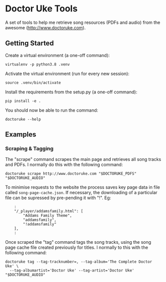 # Doctor Uke Tools

A set of tools to help me retrieve song resources (PDFs and audio) from the awesome
(http://www.doctoruke.com).

## Getting Started

Create a virtual environment (a one-off command):

```
virtualenv -p python3.8 .venv
```

Activate the virtual environment (run for every new session):

```
source .venv/bin/activate
```

Install the requirements from the setup.py (a one-off command):

```
pip install -e .
```

You should now be able to run the command:

```
doctoruke --help
```

## Examples

### Scraping & Tagging

The "scrape" command scrapes the main page and retrieves all song tracks and PDFs.
I normally do this with the following command:

```
doctoruke scrape http://www.doctoruke.com "$DOCTORUKE_PDFS" "$DOCTORUKE_AUDIO"
```

To minimise requests to the website the process saves key page data in file called
`song-page-cache.json`. If necessary, the downloading of a particular file can be supressed by
pre-pending it with "!". Eg:

```
    :
    "/_player/addamsfamily.html": [
        "Addams Family Theme",
        "addamsfamily",
        "!addamsfamily"
    ],
    :
```

Once scraped the "tag" command tags the song tracks, using the song page cache file created
previously for titles. I normally to this with the following command:

```
doctoruke tag --tag-tracknumber=, --tag-album='The Complete Doctor Uke' \
  --tag-albumartist='Doctor Uke' --tag-artist='Doctor Uke' "$DOCTORUKE_AUDIO"
```
